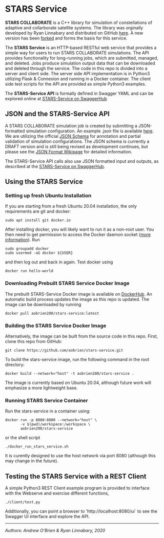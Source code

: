 # STARS Service 

**STARS COLLABORATE** is a C++ library for simulation of constellations of adaptive and collarborate satellite systems.  The library was orginally developed by Ryan Linnabary and distributed on GitHub [here](https://github.com/linnabary/collaborate).  A new version has been [forked](https://github.com/aobrien/stars-collaborate) and forms the basis for this service.  

The **STARS Service** is an HTTP-based RESTful web service that provides a simple way for users to run STARS COLLABORATE simulations.  The API provides functionality for long-running jobs, which are submitted, managed, and deleted.  Jobs produce simulation output data that can be downloaded and deleted through the service.  The code in this repo is divided into a server and client side.  The server side API implementation is in Python3 utilizing Flask & Connexion and running in a Docker container.  The client side test scripts for the API are provided as simple Python3 examples.  

The **STARS-Service API** is formally defined in Swagger YAML and can be explored online at [STARS-Service on SwaggerHub](https://app.swaggerhub.com/apis/aobrien/STARS-Service)

## JSON and the STARS-Service API

A STARS COLLABORATE simulation job is created by submitting a JSON-formatted simulation configuration. An example .json file is available [here](https://github.com/aobrien/stars-service/blob/master/json/example.json).  We are utilizing the official [JSON Schema](https://json-schema.org) for annotation and partial validation of simulation configurations.  The JSON schema is currently a DRAFT version and is still being revised as development continues, but please see the [JSON Format Wikipage](https://github.com/aobrien/stars-service/wiki/JSON-Format-for-STARS-Simulation-Configuration) for detailed information.

The STARS-Service API calls also use JSON formatted input and outputs, as described at the [STARS-Service on SwaggerHub](https://app.swaggerhub.com/apis/aobrien/STARS-Service).

## Using the STARS Service

### Setting up fresh Ubuntu Installation
If you are starting from a fresh Ubuntu 20.04 installation, the only requirements are git and docker:
```
sudo apt install git docker.io
```
After installing docker, you will likely want to run it as a non-root user.  You then need to get permission to access the Docker daemon socket ([more information](https://docs.docker.com/engine/install/linux-postinstall/)).  Run
```
sudo groupadd docker
sudo usermod -aG docker ${USER}
```
and then log out and back in again. Test docker using
```
docker run hello-world
```

### Downloading Prebuilt STARS Service Docker Image
The prebuilt STARS-Service Docker image is available on [DockerHub](https://hub.docker.com/r/aobrien200/stars-service).  An automatic build process updates the image as this repo is updated.  The image can be downloaded by running
```
docker pull aobrien200/stars-service:latest
```

### Building the STARS Service Docker Image
Alternatively, the image can be built from the source code in this repo.  First, clone this repo from GitHub:
```
git clone https://github.com/aobrien/stars-service.git
```
To build the stars-service image, run the following command in the root directory:
```
docker build --network="host" -t aobrien200/stars-service .
```
The image is currently based on Ubuntu 20.04, although future work will emphasize a more lightweight base.  

### Running STARS Service Container

Run the stars-service in a container using:
```
docker run -p 8080:8080 --network="host" \
       -v $(pwd)/workspace:/workspace \
       aobrien200/stars-service
```
or the shell script       
```
./docker_run_stars_service.sh
```
It is curently designed to use the host network via port 8080 (although this may change in the future). 

## Testing the STARS Service with a REST Client

A simple Python3 REST Client example program is provided to interface with the Webserve and exercise different functions, 
```
./client/test.py
```

Additionally, you can point a browser to 'http://localhost:8080/ui` to see the Swagger UI interface and explore the API.

---

*Authors: Andrew O'Brien & Ryan Linnabary, 2020*
